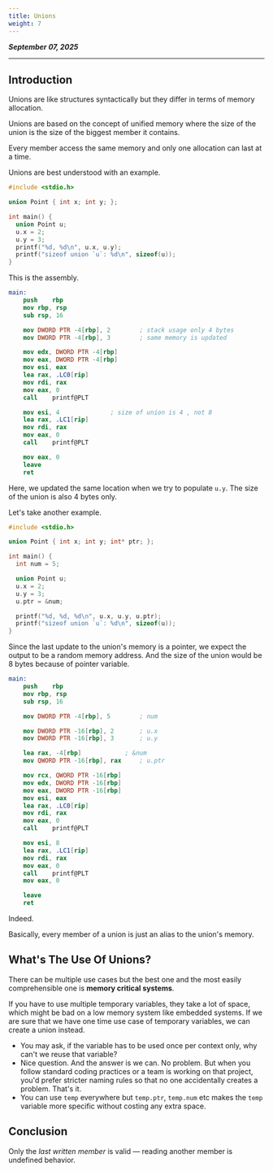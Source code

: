```yaml
---
title: Unions
weight: 7
---
```


_**September 07, 2025**_

***

## Introduction

Unions are like structures syntactically but they differ in terms of memory allocation.

Unions are based on the concept of unified memory where the size of the union is the size of the biggest member it contains.

Every member access the same memory and only one allocation can last at a time.

Unions are best understood with an example.

```c
#include <stdio.h>

union Point { int x; int y; };

int main() {
  union Point u;
  u.x = 2;
  u.y = 3;
  printf("%d, %d\n", u.x, u.y);
  printf("sizeof union `u`: %d\n", sizeof(u));
}
```

This is the assembly.

```nasm
main:
	push	rbp
	mov	rbp, rsp
	sub	rsp, 16

	mov	DWORD PTR -4[rbp], 2		; stack usage only 4 bytes
	mov	DWORD PTR -4[rbp], 3		; same memory is updated

	mov	edx, DWORD PTR -4[rbp]
	mov	eax, DWORD PTR -4[rbp]
	mov	esi, eax
	lea	rax, .LC0[rip]
	mov	rdi, rax
	mov	eax, 0
	call	printf@PLT

	mov	esi, 4				; size of union is 4 , not 8
	lea	rax, .LC1[rip]
	mov	rdi, rax
	mov	eax, 0
	call	printf@PLT

	mov	eax, 0
	leave
	ret
```

Here, we updated the same location when we try to populate `u.y`. The size of the union is also 4 bytes only.

Let's take another example.

```c
#include <stdio.h>

union Point { int x; int y; int* ptr; };

int main() {
  int num = 5;

  union Point u;
  u.x = 2;
  u.y = 3;
  u.ptr = &num;

  printf("%d, %d, %d\n", u.x, u.y, u.ptr);
  printf("sizeof union `u`: %d\n", sizeof(u));
}
```

Since the last update to the union's memory is a pointer, we expect the output to be a random memory address. And the size of the union would be 8 bytes because of pointer variable.

```nasm
main:
	push	rbp
	mov	rbp, rsp
	sub	rsp, 16

	mov	DWORD PTR -4[rbp], 5		; num

	mov	DWORD PTR -16[rbp], 2		; u.x
	mov	DWORD PTR -16[rbp], 3		; u.y

	lea	rax, -4[rbp]			; &num
	mov	QWORD PTR -16[rbp], rax		; u.ptr

	mov	rcx, QWORD PTR -16[rbp]
	mov	edx, DWORD PTR -16[rbp]
	mov	eax, DWORD PTR -16[rbp]
	mov	esi, eax
	lea	rax, .LC0[rip]
	mov	rdi, rax
	mov	eax, 0
	call	printf@PLT

	mov	esi, 8
	lea	rax, .LC1[rip]
	mov	rdi, rax
	mov	eax, 0
	call	printf@PLT
	mov	eax, 0

	leave
	ret
```

Indeed.

Basically, every member of a union is just an alias to the union's memory.

## What's The Use Of Unions?

There can be multiple use cases but the best one and the most easily comprehensible one is **memory critical systems**.

If you have to use multiple temporary variables, they take a lot of space, which might be bad on a low memory system like embedded systems. If we are sure that we have one time use case of temporary variables, we can create a union instead.

* You may ask, if the variable has to be used once per context only, why can't we reuse that variable?
* Nice question. And the answer is we can. No problem. But when you follow standard coding practices or a team is working on that project, you'd prefer stricter naming rules so that no one accidentally creates a problem. That's it.
* You can use `temp` everywhere but `temp.ptr`, `temp.num` etc makes the `temp` variable more specific without costing any extra space.

## Conclusion

Only the _last written member_ is valid — reading another member is undefined behavior.
